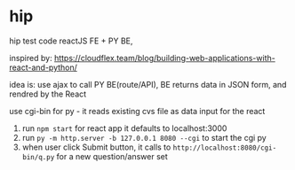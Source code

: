 # hip
hip test code
reactJS FE + PY BE,

inspired by: https://cloudflex.team/blog/building-web-applications-with-react-and-python/

idea is: use ajax to call PY BE(route/API), BE returns data in JSON form, and rendred by the React

use cgi-bin for py - it reads existing cvs file as data input for the react

1. run `npm start` for react app  it defaults to localhost:3000
2. run `py -m http.server -b 127.0.0.1 8080 --cgi` to start the cgi py
3. when user click Submit button, it calls to `http://localhost:8080/cgi-bin/q.py` for a new question/answer set